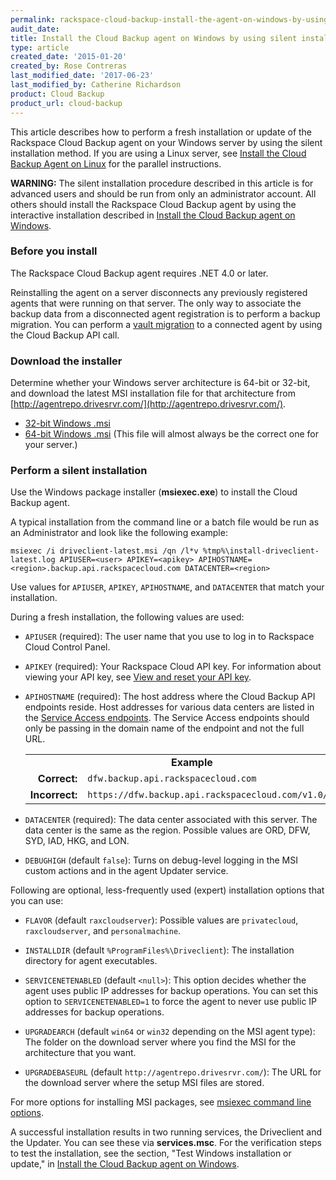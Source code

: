 ```yaml
---
permalink: rackspace-cloud-backup-install-the-agent-on-windows-by-using-silent-installation/
audit_date:
title: Install the Cloud Backup agent on Windows by using silent installation
type: article
created_date: '2015-01-20'
created_by: Rose Contreras
last_modified_date: '2017-06-23'
last_modified_by: Catherine Richardson
product: Cloud Backup
product_url: cloud-backup
---
```


This article describes how to perform a fresh installation or update of the Rackspace Cloud Backup agent on your Windows server by using the silent installation method. If you are using a Linux server, see [Install the Cloud Backup Agent on Linux](/how-to/rackspace-cloud-backup-install-the-agent-on-linux) for the parallel instructions.

**WARNING:** The silent installation procedure described in this article is for advanced users and should be run from only an administrator account. All others should install the Rackspace Cloud Backup agent by using the interactive installation described in [Install the Cloud Backup agent on Windows](/how-to/rackspace-cloud-backup-install-the-agent-on-windows).

### Before you install

The Rackspace Cloud Backup agent requires .NET 4.0 or later.

Reinstalling the agent on a server disconnects any previously registered agents that were running on that server. The only way to associate the backup data from a disconnected agent registration is to perform a backup migration. You can perform a
[vault migration](https://developer.rackspace.com/docs/cloud-backup/v1/developer-guide/#migrate-vault) to a connected agent by using the Cloud Backup API call.

### Download the installer

Determine whether your Windows server architecture is 64-bit or 32-bit, and download the latest MSI installation file for that architecture from [http://agentrepo.drivesrvr.com/](http://agentrepo.drivesrvr.com/).

- [32-bit Windows .msi](http://agentrepo.drivesrvr.com/win32/driveclient-latest.msi)
- [64-bit Windows .msi](http://agentrepo.drivesrvr.com/win64/driveclient-latest.msi) (This file will almost always be the correct one for your server.)

### Perform a silent installation

Use the Windows package installer (**msiexec.exe**) to install the Cloud Backup agent.

A typical installation from the command line or a batch file would be run as an Administrator and look like the following example:

    msiexec /i driveclient-latest.msi /qn /l*v %tmp%\install-driveclient-latest.log APIUSER=<user> APIKEY=<apikey> APIHOSTNAME=<region>.backup.api.rackspacecloud.com DATACENTER=<region>

Use values for `APIUSER`, `APIKEY`, `APIHOSTNAME`, and `DATACENTER` that match your installation.

During a fresh installation, the following values are used:

- `APIUSER` (required): The user name that you use to log in to Rackspace Cloud Control Panel.

- `APIKEY` (required): Your Rackspace Cloud API key. For information about viewing your API key, see [View and reset your API key](/how-to/view-and-reset-your-api-key).

- `APIHOSTNAME` (required): The host address where the Cloud Backup API endpoints reside. Host addresses for various data centers are listed in the
[Service Access endpoints](https://developer.rackspace.com/docs/cloud-backup/v1/developer-guide/#document-general-api-info/service-access-endpoints). The Service Access endpoints should only be passing in the domain name of the endpoint and not the full URL.

	<table>
		<tr>
			<td colspan="2" align="center"><strong>Example</strong></td>
		</tr>
		<tr>
			<td align="right"><strong>Correct:</strong></td>
			<td><code>dfw.backup.api.rackspacecloud.com</code></td>
		</tr>
		<tr>
			<td align="right"><strong>Incorrect:</strong>
			<td><code>https://dfw.backup.api.rackspacecloud.com/v1.0/1234/</code></td>
		</tr>
	</table>

- `DATACENTER` (required): The data center associated with this server. The data center is the same as the region. Possible values are ORD, DFW, SYD, IAD, HKG, and LON.

- `DEBUGHIGH` (default `false`): Turns on debug-level logging in the MSI custom actions and in the agent Updater service.

Following are optional, less-frequently used (expert) installation options that you can use:

- `FLAVOR` (default `raxcloudserver`): Possible values are `privatecloud`, `raxcloudserver`, and `personalmachine`.

- `INSTALLDIR` (default ``%ProgramFiles%\Driveclient``): The installation directory for agent executables.

- `SERVICENETENABLED` (default `<null>`): This option decides whether the agent uses public IP addresses for backup operations. You can set this option to `SERVICENETENABLED=1` to force the agent to never use public IP addresses for backup operations.

- `UPGRADEARCH` (default `win64` or `win32` depending on the MSI agent type): The folder on the download server where you find the MSI for the architecture that you want.

- `UPGRADEBASEURL` (default `http://agentrepo.drivesrvr.com/`): The URL for the download server where the setup MSI files are stored.

For more options for installing MSI packages, see [msiexec command line options](http://technet.microsoft.com/en-us/library/cc759262%28v=ws.10%29.aspx).

A successful installation results in two running services, the Driveclient and the Updater. You can see these via **services.msc**. For the verification steps to test the installation, see the section, "Test Windows installation or update," in [Install the Cloud Backup agent on Windows](/how-to/rackspace-cloud-backup-install-the-agent-on-windows).
